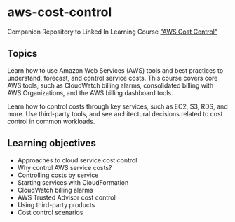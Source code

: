# aws-cost-control
Companion Repository to Linked In Learning Course ["AWS Cost Control"](https://www.linkedin.com/learning/amazon-web-services-controlling-cost)

## Topics

Learn how to use Amazon Web Services (AWS) tools and best practices to understand, forecast, and control service costs. This course covers core AWS tools, such as CloudWatch billing alarms, consolidated billing with AWS Organizations, and the AWS billing dashboard tools.   

Learn how to control costs through key services, such as EC2, S3, RDS, and more. Use third-party tools, and see architectural decisions related to cost control in common workloads.

## Learning objectives

- Approaches to cloud service cost control
- Why control AWS service costs?
- Controlling costs by service
- Starting services with CloudFormation
- CloudWatch billing alarms
- AWS Trusted Advisor cost control
- Using third-party products
- Cost control scenarios
